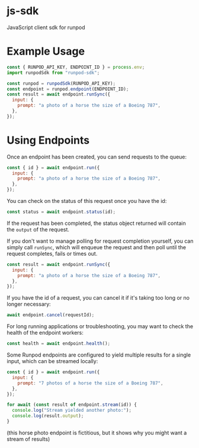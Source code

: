 # js-sdk

JavaScript client sdk for runpod

# Example Usage

```js
const { RUNPOD_API_KEY, ENDPOINT_ID } = process.env;
import runpodSdk from "runpod-sdk";

const runpod = runpodSdk(RUNPOD_API_KEY);
const endpoint = runpod.endpoint(ENDPOINT_ID);
const result = await endpoint.runSync({
  input: {
    prompt: "a photo of a horse the size of a Boeing 787",
  },
});
```

# Using Endpoints

Once an endpoint has been created, you can send requests to the queue:

```js
const { id } = await endpoint.run({
  input: {
    prompt: "a photo of a horse the size of a Boeing 787",
  },
});
```

You can check on the status of this request once you have the id:

```js
const status = await endpoint.status(id);
```

If the request has been completed, the status object returned will contain the `output` of the request.

If you don't want to manage polling for request completion yourself, you can simply call `runSync`, which will enqueue the request and then poll until the request completes, fails or times out.

```js
const result = await endpoint.runSync({
  input: {
    prompt: "a photo of a horse the size of a Boeing 787",
  },
});
```

If you have the id of a request, you can cancel it if it's taking too long or no longer necessary:

```js
await endpoint.cancel(requestId);
```

For long running applications or troubleshooting, you may want to check the health of the endpoint workers:

```js
const health = await endpoint.health();
```

Some Runpod endpoints are configured to yield multiple results for a single input, which can be streamed locally:

```js
const { id } = await endpoint.run({
  input: {
    prompt: "7 photos of a horse the size of a Boeing 787",
  },
});

for await (const result of endpoint.stream(id)) {
  console.log("Stream yielded another photo:");
  console.log(result.output);
}
```

(this horse photo endpoint is fictitious, but it shows why you might want a stream of results)